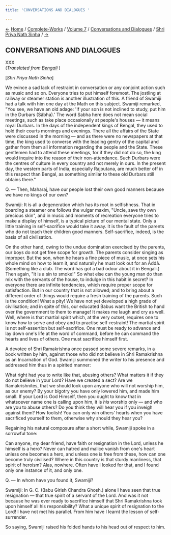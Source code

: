 ```yaml
---
title: 'CONVERSATIONS AND DIALOGUES '

---
```

<div>

[←](../from_the_diary_of_a_disciple/scc_xxix.htm)
[Home](../../../../index.htm) /
[Complete-Works](../../../complete_works.htm) / [Volume
7](../../volume_7_contents.htm) / [Conversations and
Dialogues](../conversations_and_dialogues_contents.htm) / [Shri Priya
Nath Sinha](priya_nath_sinha_contents.htm) / [→](pns_xxxi.htm)

  

## CONVERSATIONS AND DIALOGUES

XXX  
(*Translated from [Bengali](pns_b9_265_e7_30.pdf)* )

\[*Shri Priya Nath Sinha*\]

We evince a sad lack of restraint in conversation or any conjoint action
such as music and so on. Everyone tries to put himself foremost. The
jostling at railway or steamer station is another illustration of this.
A friend of Swamiji had a talk with him one day at the Math on this
subject. Swamiji remarked, "You see, we have an old adage: 'If your son
is not inclined to study, put him in the Durbars (Sâbha).' The word
Sabha here does not mean social meetings, such as take place
occasionally at people's houses — it means royal Durbars. In the days of
the independent kings of Bengal, they used to hold their courts mornings
and evenings. There all the affairs of the State were discussed in the
morning — and as there were no newspapers at that time, the king used to
converse with the leading gentry of the capital and gather from them all
information regarding the people and the State. These gentlemen had to
attend these meetings, for if they did not do so, the king would inquire
into the reason of their non-attendance. Such Durbars were the centres
of culture in every country and not merely in ours. In the present day,
the western parts of India, especially Rajputana, are much better off in
this respect than Bengal, as something similar to these old Durbars
still obtains there."

Q. — Then, Maharaj, have our people lost their own good manners because
we have no kings of our own?

Swamiji: It is all a degeneration which has its root in selfishness.
That in boarding a steamer one follows the vulgar maxim, "Uncle, save
thy own precious skin", and in music and moments of recreation everyone
tries to make a display of himself, is a typical picture of our mental
state. Only a little training in self-sacrifice would take it away. It
is the fault of the parents who do not teach their children good
manners. Self-sacrifice, indeed, is the basis of all civilisation.

On the other hand, owing to the undue domination exercised by the
parents, our boys do not get free scope for growth. The parents consider
singing as improper. But the son, when he hears a fine piece of music,
at once sets his whole mind on how to learn it, and naturally he must
look out for an Âddâ. (Something like a club. The word has got a bad
odour about it in Bengali.) Then again, "It is a sin to smoke!" So what
else can the young man do than mix with the servants of the house, to
indulge in this habit in secret? In everyone there are infinite
tendencies, which require proper scope for satisfaction. But in our
country that is not allowed; and to bring about a different order of
things would require a fresh training of the parents. Such is the
condition! What a pity! We have not yet developed a high grade of
civilisation; and in spite of this, our educated Babus want the British
to hand over the government to them to manage! It makes me laugh and cry
as well. Well, where is that martial spirit which, at the very outset,
requires one to know how to serve and obey and to practise
self-restraint! The martial spirit is not self-assertion but
self-sacrifice. One must be ready to advance and lay down one's life at
the word of command, before he can command the hearts and lives of
others. One must sacrifice himself first.

A devotee of Shri Ramakrishna once passed some severe remarks, in a book
written by him, against those who did not believe in Shri Ramakrishna as
an Incarnation of God. Swamiji summoned the writer to his presence and
addressed him thus in a spirited manner:

What right had you to write like that, abusing others? What matters it
if they do not believe in your Lord? Have we created a sect? Are we
Ramakrishnites, that we should look upon anyone who will not worship
him, as our enemy? By your bigotry you have only lowered him, and made
him small. If your Lord is God Himself, then you ought to know that in
whatsoever name one is calling upon him, it is *his* worship only — and
who are you to abuse others? Do you think they will hear you if you
inveigh against them? How foolish! You can only win others' hearts when
you have sacrificed yourself to them, otherwise why should they hear
you?

Regaining his natural composure after a short while, Swamiji spoke in a
sorrowful tone:

Can anyone, my dear friend, have faith or resignation in the Lord,
unless he himself is a hero? Never can hatred and malice vanish from
one's heart unless one becomes a hero, and unless one is free from
these, how can one become truly civilised? Where in this country is that
sturdy manliness, that spirit of heroism? Alas, nowhere. Often have I
looked for that, and I found only one instance of it, and only one.

Q. — In whom have you found it, Swamiji?

Swamiji: In G. C. (Babu Girish Chandra Ghosh.) alone I have seen that
true resignation — that true spirit of a servant of the Lord. And was it
not because he was ever ready to sacrifice himself that Shri Ramakrishna
took upon himself all his responsibility? What a unique spirit of
resignation to the Lord! I have not met his parallel. From him have I
learnt the lesson of self-surrender.

So saying, Swamiji raised his folded hands to his head out of respect to
him.

</div>
